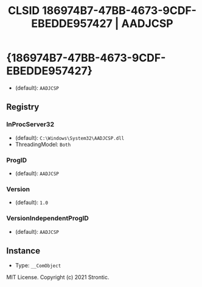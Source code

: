 ﻿---
title: "CLSID 186974B7-47BB-4673-9CDF-EBEDDE957427 | AADJCSP"
excerpt: What is COM-Object CLSID 186974B7-47BB-4673-9CDF-EBEDDE957427?
---

# {186974B7-47BB-4673-9CDF-EBEDDE957427}

* (default): `AADJCSP`

## Registry


### InProcServer32

* (default): `C:\Windows\System32\AADJCSP.dll`
* ThreadingModel: `Both`

### ProgID

* (default): `AADJCSP`

### Version

* (default): `1.0`

### VersionIndependentProgID

* (default): `AADJCSP`

## Instance

* Type: `__ComObject`

MIT License. Copyright (c) 2021 Strontic.


